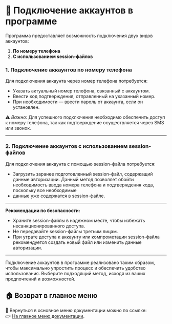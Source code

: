 # 🔗 Подключение аккаунтов в программе

Программа предоставляет возможность подключения двух видов аккаунтов:

1. **По номеру телефона**
2. **С использованием session-файлов**

### 1. Подключение аккаунтов по номеру телефона

Для подключения аккаунта через номер телефона потребуется:

- Указать актуальный номер телефона, связанный с аккаунтом.
- Ввести код подтверждения, отправленный на указанный номер.
- При необходимости — ввести пароль от аккаунта, если он установлен.

⚠️ _Важно_: Для успешного подключения необходимо обеспечить доступ к номеру телефона, так как подтверждение
осуществляется через SMS или звонок.

---

### 2. Подключение аккаунтов с использованием session-файлов

Для подключения аккаунта с помощью session-файла потребуется:

- Загрузить заранее подготовленный session-файл, содержащий данные авторизации.
  Данный метод позволяет обойти необходимость ввода номера телефона и подтверждения кода, поскольку все необходимые
- данные уже содержатся в session-файле.

---
**Рекомендации по безопасности:**

- Храните session-файлы в надежном месте, чтобы избежать несанкционированного доступа.
- Не передавайте session-файлы третьим лицам.
- При утрате доступа к аккаунту или компрометации session-файла рекомендуется создать новый файл или изменить данные
  авторизации.

---
Подключение аккаунтов в программе реализовано таким образом, чтобы максимально упростить процесс и обеспечить удобство
использования. Выберите подходящий метод, исходя из ваших предпочтений и возможностей.

## 🏠 Возврат в главное меню

🔗 Вернуться в основное меню документации можно по ссылке:  
👉 [На главное меню документации](https://github.com/pyadrus/Telegram_Commentator_GPT/blob/9e3130f21e039bde487ee40cc2cdefce31c6b047/doc/doc.md).